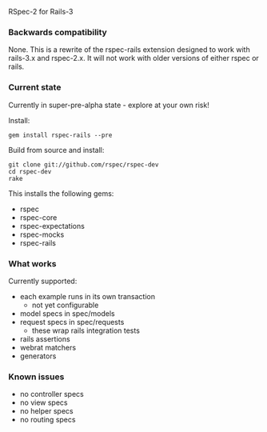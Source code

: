 RSpec-2 for Rails-3

### Backwards compatibility

None. This is a rewrite of the rspec-rails extension designed to work
with rails-3.x and rspec-2.x. It will not work with older versions of
either rspec or rails.

### Current state

Currently in super-pre-alpha state - explore at your own risk!

Install:

    gem install rspec-rails --pre

Build from source and install:

    git clone git://github.com/rspec/rspec-dev
    cd rspec-dev
    rake

This installs the following gems:

* rspec
* rspec-core
* rspec-expectations
* rspec-mocks
* rspec-rails

### What works

Currently supported:

* each example runs in its own transaction
  * not yet configurable
* model specs in spec/models
* request specs in spec/requests
  * these wrap rails integration tests
* rails assertions
* webrat matchers
* generators

### Known issues

* no controller specs
* no view specs
* no helper specs
* no routing specs

